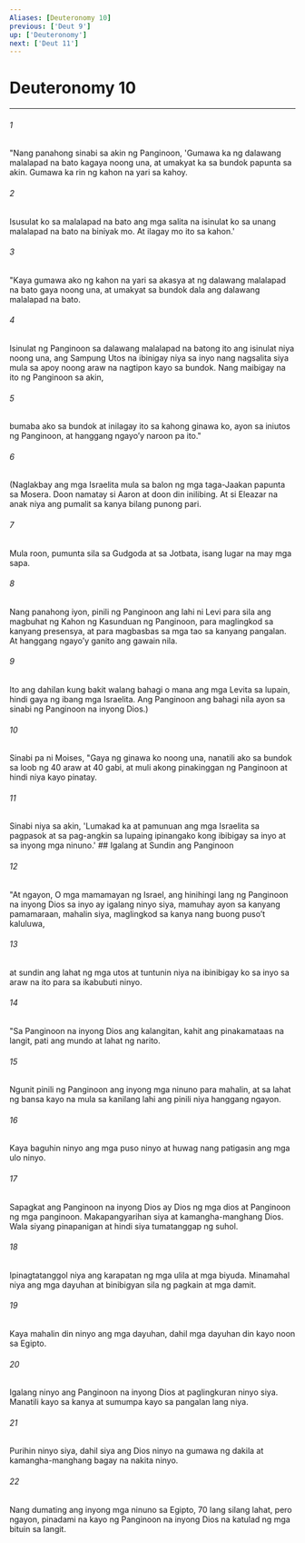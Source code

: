 ```yaml
---
Aliases: [Deuteronomy 10]
previous: ['Deut 9']
up: ['Deuteronomy']
next: ['Deut 11']
---
```

# Deuteronomy 10

***






















###### 1 










"Nang panahong sinabi sa akin ng Panginoon, 'Gumawa ka ng dalawang malalapad na bato kagaya noong una, at umakyat ka sa bundok papunta sa akin. Gumawa ka rin ng kahon na yari sa kahoy. 





















###### 2 










Isusulat ko sa malalapad na bato ang mga salita na isinulat ko sa unang malalapad na bato na biniyak mo. At ilagay mo ito sa kahon.' 





















###### 3 










"Kaya gumawa ako ng kahon na yari sa akasya at ng dalawang malalapad na bato gaya noong una, at umakyat sa bundok dala ang dalawang malalapad na bato. 





















###### 4 










Isinulat ng Panginoon sa dalawang malalapad na batong ito ang isinulat niya noong una, ang Sampung Utos na ibinigay niya sa inyo nang nagsalita siya mula sa apoy noong araw na nagtipon kayo sa bundok. Nang maibigay na ito ng Panginoon sa akin, 





















###### 5 










bumaba ako sa bundok at inilagay ito sa kahong ginawa ko, ayon sa iniutos ng Panginoon, at hanggang ngayoʼy naroon pa ito." 





















###### 6 










(Naglakbay ang mga Israelita mula sa balon ng mga taga-Jaakan papunta sa Mosera. Doon namatay si Aaron at doon din inilibing. At si Eleazar na anak niya ang pumalit sa kanya bilang punong pari. 





















###### 7 










Mula roon, pumunta sila sa Gudgoda at sa Jotbata, isang lugar na may mga sapa. 





















###### 8 










Nang panahong iyon, pinili ng Panginoon ang lahi ni Levi para sila ang magbuhat ng Kahon ng Kasunduan ng Panginoon, para maglingkod sa kanyang presensya, at para magbasbas sa mga tao sa kanyang pangalan. At hanggang ngayoʼy ganito ang gawain nila. 





















###### 9 










Ito ang dahilan kung bakit walang bahagi o mana ang mga Levita sa lupain, hindi gaya ng ibang mga Israelita. Ang Panginoon ang bahagi nila ayon sa sinabi ng Panginoon na inyong Dios.) 





















###### 10 










Sinabi pa ni Moises, "Gaya ng ginawa ko noong una, nanatili ako sa bundok sa loob ng 40 araw at 40 gabi, at muli akong pinakinggan ng Panginoon at hindi niya kayo pinatay. 





















###### 11 










Sinabi niya sa akin, 'Lumakad ka at pamunuan ang mga Israelita sa pagpasok at sa pag-angkin sa lupaing ipinangako kong ibibigay sa inyo at sa inyong mga ninuno.' ## Igalang at Sundin ang Panginoon 





















###### 12 










"At ngayon, O mga mamamayan ng Israel, ang hinihingi lang ng Panginoon na inyong Dios sa inyo ay igalang ninyo siya, mamuhay ayon sa kanyang pamamaraan, mahalin siya, maglingkod sa kanya nang buong pusoʼt kaluluwa, 





















###### 13 










at sundin ang lahat ng mga utos at tuntunin niya na ibinibigay ko sa inyo sa araw na ito para sa ikabubuti ninyo. 





















###### 14 










"Sa Panginoon na inyong Dios ang kalangitan, kahit ang pinakamataas na langit, pati ang mundo at lahat ng narito. 





















###### 15 










Ngunit pinili ng Panginoon ang inyong mga ninuno para mahalin, at sa lahat ng bansa kayo na mula sa kanilang lahi ang pinili niya hanggang ngayon. 





















###### 16 










Kaya baguhin ninyo ang mga puso ninyo at huwag nang patigasin ang mga ulo ninyo. 





















###### 17 










Sapagkat ang Panginoon na inyong Dios ay Dios ng mga dios at Panginoon ng mga panginoon. Makapangyarihan siya at kamangha-manghang Dios. Wala siyang pinapanigan at hindi siya tumatanggap ng suhol. 





















###### 18 










Ipinagtatanggol niya ang karapatan ng mga ulila at mga biyuda. Minamahal niya ang mga dayuhan at binibigyan sila ng pagkain at mga damit. 





















###### 19 










Kaya mahalin din ninyo ang mga dayuhan, dahil mga dayuhan din kayo noon sa Egipto. 





















###### 20 










Igalang ninyo ang Panginoon na inyong Dios at paglingkuran ninyo siya. Manatili kayo sa kanya at sumumpa kayo sa pangalan lang niya. 





















###### 21 










Purihin ninyo siya, dahil siya ang Dios ninyo na gumawa ng dakila at kamangha-manghang bagay na nakita ninyo. 





















###### 22 










Nang dumating ang inyong mga ninuno sa Egipto, 70 lang silang lahat, pero ngayon, pinadami na kayo ng Panginoon na inyong Dios na katulad ng mga bituin sa langit.
